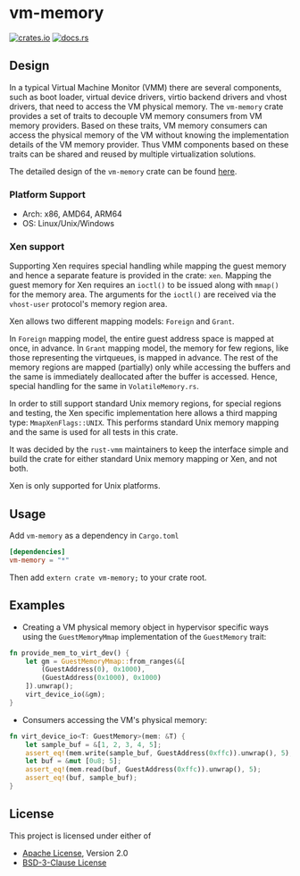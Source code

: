 # vm-memory

[![crates.io](https://img.shields.io/crates/v/vm-memory)](https://crates.io/crates/vm-memory)
[![docs.rs](https://img.shields.io/docsrs/vm-memory)](https://docs.rs/vm-memory/)

## Design

In a typical Virtual Machine Monitor (VMM) there are several components, such
as boot loader, virtual device drivers, virtio backend drivers and vhost
drivers, that need to access the VM physical memory. The `vm-memory` crate
provides a set of traits to decouple VM memory consumers from VM memory
providers. Based on these traits, VM memory consumers can access the physical
memory of the VM without knowing the implementation details of the VM memory
provider. Thus VMM components based on these traits can be shared and reused by
multiple virtualization solutions.

The detailed design of the `vm-memory` crate can be found [here](DESIGN.md).

### Platform Support

- Arch: x86, AMD64, ARM64
- OS: Linux/Unix/Windows

### Xen support

Supporting Xen requires special handling while mapping the guest memory and
hence a separate feature is provided in the crate: `xen`. Mapping the guest
memory for Xen requires an `ioctl()` to be issued along with `mmap()` for the
memory area. The arguments for the `ioctl()` are received via the `vhost-user`
protocol's memory region area.

Xen allows two different mapping models: `Foreign` and `Grant`.

In `Foreign` mapping model, the entire guest address space is mapped at once, in
advance. In `Grant` mapping model, the memory for few regions, like those
representing the virtqueues, is mapped in advance. The rest of the memory
regions are mapped (partially) only while accessing the buffers and the same is
immediately deallocated after the buffer is accessed. Hence, special handling
for the same in `VolatileMemory.rs`.

In order to still support standard Unix memory regions, for special regions and
testing, the Xen specific implementation here allows a third mapping type:
`MmapXenFlags::UNIX`. This performs standard Unix memory mapping and the same is
used for all tests in this crate.

It was decided by the `rust-vmm` maintainers to keep the interface simple and
build the crate for either standard Unix memory mapping or Xen, and not both.

Xen is only supported for Unix platforms.

## Usage

Add `vm-memory` as a dependency in `Cargo.toml`

```toml
[dependencies]
vm-memory = "*"
```

Then add `extern crate vm-memory;` to your crate root.

## Examples

- Creating a VM physical memory object in hypervisor specific ways using the
  `GuestMemoryMmap` implementation of the `GuestMemory` trait:

```rust
fn provide_mem_to_virt_dev() {
    let gm = GuestMemoryMmap::from_ranges(&[
        (GuestAddress(0), 0x1000),
        (GuestAddress(0x1000), 0x1000)
    ]).unwrap();
    virt_device_io(&gm);
}
```

- Consumers accessing the VM's physical memory:

```rust
fn virt_device_io<T: GuestMemory>(mem: &T) {
    let sample_buf = &[1, 2, 3, 4, 5];
    assert_eq!(mem.write(sample_buf, GuestAddress(0xffc)).unwrap(), 5);
    let buf = &mut [0u8; 5];
    assert_eq!(mem.read(buf, GuestAddress(0xffc)).unwrap(), 5);
    assert_eq!(buf, sample_buf);
}
```

## License

This project is licensed under either of

- [Apache License](http://www.apache.org/licenses/LICENSE-2.0), Version 2.0
- [BSD-3-Clause License](https://opensource.org/licenses/BSD-3-Clause)
